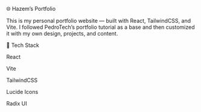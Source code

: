 🌐 Hazem’s Portfolio

This is my personal portfolio website — built with React, TailwindCSS, and Vite.
I followed PedroTech’s portfolio tutorial
 as a base and then customized it with my own design, projects, and content.

🚀 Tech Stack

React

Vite

TailwindCSS

Lucide Icons

Radix UI